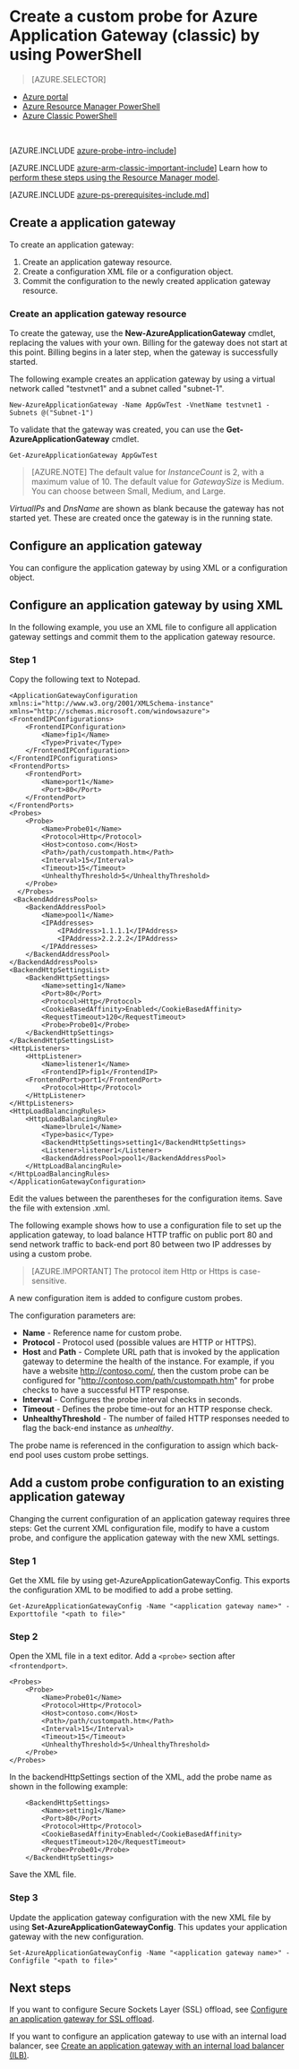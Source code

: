 <properties
   pageTitle="Create a custom probe for Application Gateway by using PowerShell in the classic deployment model | Microsoft Azure"
   description="Learn how to create a custom probe for Application Gateway by using PowerShell in the classic deployment model"
   services="application-gateway"
   documentationCenter="na"
   authors="georgewallace"
   manager="carmonm"
   editor=""
   tags="azure-service-management"
/>
<tags  
   ms.service="application-gateway"
   ms.devlang="na"
   ms.topic="article"
   ms.tgt_pltfrm="na"
   ms.workload="infrastructure-services"
   ms.date="08/09/2016"
   ms.author="gwallace" />

# Create a custom probe for Azure Application Gateway (classic) by using PowerShell

> [AZURE.SELECTOR]
- [Azure portal](application-gateway-create-probe-portal.md)
- [Azure Resource Manager PowerShell](application-gateway-create-probe-ps.md)
- [Azure Classic PowerShell](application-gateway-create-probe-classic-ps.md)

<BR>

[AZURE.INCLUDE [azure-probe-intro-include](../../includes/application-gateway-create-probe-intro-include.md)]

[AZURE.INCLUDE [azure-arm-classic-important-include](../../includes/learn-about-deployment-models-classic-include.md)] Learn how to [perform these steps using the Resource Manager model](application-gateway-create-probe-ps.md).

[AZURE.INCLUDE [azure-ps-prerequisites-include.md](../../includes/azure-ps-prerequisites-include.md)]


## Create a application gateway

To create an application gateway:

1. Create an application gateway resource.
2. Create a configuration XML file or a configuration object.
3. Commit the configuration to the newly created application gateway resource.

### Create an application gateway resource

To create the gateway, use the **New-AzureApplicationGateway** cmdlet, replacing the values with your own. Billing for the gateway does not start at this point. Billing begins in a later step, when the gateway is successfully started.

The following example creates an application gateway by using a virtual network called "testvnet1" and a subnet called "subnet-1".

	New-AzureApplicationGateway -Name AppGwTest -VnetName testvnet1 -Subnets @("Subnet-1")

To validate that the gateway was created, you can use the **Get-AzureApplicationGateway** cmdlet.

	Get-AzureApplicationGateway AppGwTest

>[AZURE.NOTE]  The default value for *InstanceCount* is 2, with a maximum value of 10. The default value for *GatewaySize* is Medium. You can choose between Small, Medium, and Large.

 *VirtualIPs* and *DnsName* are shown as blank because the gateway has not started yet. These are created once the gateway is in the running state.

## Configure an application gateway

You can configure the application gateway by using XML or a configuration object.

## Configure an application gateway by using XML

In the following example, you use an XML file to configure all application gateway settings and commit them to the application gateway resource.  

### Step 1

Copy the following text to Notepad.

	<ApplicationGatewayConfiguration xmlns:i="http://www.w3.org/2001/XMLSchema-instance" xmlns="http://schemas.microsoft.com/windowsazure">
    <FrontendIPConfigurations>
        <FrontendIPConfiguration>
            <Name>fip1</Name>
            <Type>Private</Type>
        </FrontendIPConfiguration>
    </FrontendIPConfigurations>    
	<FrontendPorts>
        <FrontendPort>
            <Name>port1</Name>
            <Port>80</Port>
        </FrontendPort>
    </FrontendPorts>
    <Probes>
        <Probe>
            <Name>Probe01</Name>
            <Protocol>Http</Protocol>
            <Host>contoso.com</Host>
            <Path>/path/custompath.htm</Path>
            <Interval>15</Interval>
            <Timeout>15</Timeout>
            <UnhealthyThreshold>5</UnhealthyThreshold>
        </Probe>
      </Probes>
     <BackendAddressPools>
        <BackendAddressPool>
            <Name>pool1</Name>
            <IPAddresses>
                <IPAddress>1.1.1.1</IPAddress>
				<IPAddress>2.2.2.2</IPAddress>
            </IPAddresses>
        </BackendAddressPool>
    </BackendAddressPools>
    <BackendHttpSettingsList>
        <BackendHttpSettings>
            <Name>setting1</Name>
            <Port>80</Port>
            <Protocol>Http</Protocol>
            <CookieBasedAffinity>Enabled</CookieBasedAffinity>
            <RequestTimeout>120</RequestTimeout>
            <Probe>Probe01</Probe>
        </BackendHttpSettings>
    </BackendHttpSettingsList>
    <HttpListeners>
        <HttpListener>
            <Name>listener1</Name>
            <FrontendIP>fip1</FrontendIP>
	    <FrontendPort>port1</FrontendPort>
            <Protocol>Http</Protocol>
        </HttpListener>
    </HttpListeners>
    <HttpLoadBalancingRules>
        <HttpLoadBalancingRule>
            <Name>lbrule1</Name>
            <Type>basic</Type>
            <BackendHttpSettings>setting1</BackendHttpSettings>
            <Listener>listener1</Listener>
            <BackendAddressPool>pool1</BackendAddressPool>
        </HttpLoadBalancingRule>
    </HttpLoadBalancingRules>
	</ApplicationGatewayConfiguration>


Edit the values between the parentheses for the configuration items. Save the file with extension .xml.

The following example shows how to use a configuration file to set up the application gateway, to load balance HTTP traffic on public port 80 and send network traffic to back-end port 80 between two IP addresses by using a custom probe.

>[AZURE.IMPORTANT] The protocol item Http or Https is case-sensitive.

A new configuration item <Probe> is added to configure custom probes.

The configuration parameters are:

- **Name** - Reference name for custom probe.
- **Protocol** - Protocol used (possible values are HTTP or HTTPS).
- **Host** and **Path** - Complete URL path that is invoked by the application gateway to determine the health of the instance. For example, if you have a website http://contoso.com/, then the custom probe can be configured for "http://contoso.com/path/custompath.htm" for probe checks to have a successful HTTP response.
- **Interval** - Configures the probe interval checks in seconds.
- **Timeout** - Defines the probe time-out for an HTTP response check.
- **UnhealthyThreshold** - The number of failed HTTP responses needed to flag the back-end instance as *unhealthy*.

The probe name is referenced in the <BackendHttpSettings> configuration to assign which back-end pool uses custom probe settings.

## Add a custom probe configuration to an existing application gateway

Changing the current configuration of an application gateway requires three steps: Get the current XML configuration file, modify to have a custom probe, and configure the application gateway with the new XML settings.

### Step 1

Get the XML file by using get-AzureApplicationGatewayConfig. This exports the configuration XML to be modified to add a probe setting.

	Get-AzureApplicationGatewayConfig -Name "<application gateway name>" -Exporttofile "<path to file>"


### Step 2

Open the XML file in a text editor. Add a `<probe>` section after `<frontendport>`.

	<Probes>
        <Probe>
            <Name>Probe01</Name>
            <Protocol>Http</Protocol>
            <Host>contoso.com</Host>
            <Path>/path/custompath.htm</Path>
            <Interval>15</Interval>
            <Timeout>15</Timeout>
            <UnhealthyThreshold>5</UnhealthyThreshold>
        </Probe>
    </Probes>

In the backendHttpSettings section of the XML, add the probe name as shown in the following example:

        <BackendHttpSettings>
            <Name>setting1</Name>
            <Port>80</Port>
            <Protocol>Http</Protocol>
            <CookieBasedAffinity>Enabled</CookieBasedAffinity>
            <RequestTimeout>120</RequestTimeout>
            <Probe>Probe01</Probe>
        </BackendHttpSettings>

Save the XML file.

### Step 3

Update the application gateway configuration with the new XML file by using **Set-AzureApplicationGatewayConfig**. This updates your application gateway with the new configuration.

	Set-AzureApplicationGatewayConfig -Name "<application gateway name>" -Configfile "<path to file>"


## Next steps

If you want to configure Secure Sockets Layer (SSL) offload, see [Configure an application gateway for SSL offload](application-gateway-ssl.md).

If you want to configure an application gateway to use with an internal load balancer, see [Create an application gateway with an internal load balancer (ILB)](application-gateway-ilb.md).
